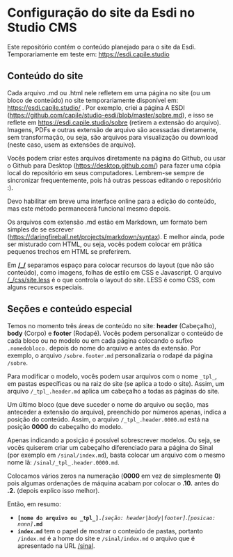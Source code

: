 # Configuração do site da Esdi no Studio CMS

Este repositório contém o conteúdo planejado para o site da Esdi. Temporariamente em teste em: https://esdi.capile.studio

## Conteúdo do site

Cada arquivo .md ou .html nele refletem em uma página no site (ou um bloco de conteúdo) no site temporariamente disponível em: https://esdi.capile.studio/ . Por exemplo, criei a página A ESDI (https://github.com/capile/studio-esdi/blob/master/sobre.md), e isso se reflete em https://esdi.capile.studio/sobre (retirem a extensão do arquivo). Imagens, PDFs e outras extensão de arquivo são acessadas diretamente, sem transformação, ou seja, são arquivos para visualização ou download (neste caso, usem as extensões de arquivo).

Vocês podem criar estes arquivos diretamente na página do Github, ou usar o Github para Desktop (https://desktop.github.com/) para fazer uma cópia local do repositório em seus computadores. Lembrem-se sempre de sincronizar frequentemente, pois há outras pessoas editando o repositório :).

Devo habilitar em breve uma interface online para a edição do conteúdo, mas este método permanecerá funcional mesmo depois.

Os arquivos com extensão .md estão em Markdown, um formato bem simples de se escrever (https://daringfireball.net/projects/markdown/syntax). E melhor ainda, pode ser misturado com HTML, ou seja, vocês podem colocar em prática pequenos trechos em HTML se preferirem.

Em **[/_/](_/)** separamos espaço para colocar recursos do layout (que não são conteúdo), como imagens, folhas de estilo em CSS e Javascript. O arquivo [/_/css/site.less](_/css/site.less) é o que controla o layout do site. LESS é como CSS, com alguns recursos especiais. 

## Seções e conteúdo especial

Temos no momento três áreas de conteúdo no site: **header** (Cabeçalho), **body** (Corpo) e **footer** (Rodapé). Vocês podem personalizar o conteúdo de cada bloco ou no modelo ou em cada página colocando o sufixo `.nomedobloco.` depois do nome do arquivo e antes da extensão. Por exemplo, o arquivo `/sobre.footer.md` personalizaria o rodapé da página `/sobre`.

Para modificar o modelo, vocês podem usar arquivos com o nome `_tpl_`, em pastas específicas ou na raiz do site (se aplica a todo o site). Assim, um arquivo `/_tpl_.header.md` aplica um cabeçalho a todas as páginas do site.

Um último bloco (que deve suceder o nome do arquivo ou seção, mas anteceder a extensão do arquivo), preenchido por números apenas, indica a posição do conteúdo. Assim, o arquivo `/_tpl_.header.0000.md` está na posição **0000** do cabeçalho do modelo.

Apenas indicando a posição é possível sobrescrever modelos. Ou seja, se vocês quiserem criar um cabeçalho diferenciado para a página do Sinal (por exemplo em `/sinal/index.md`), basta colocar um arquivo com o mesmo nome lã: `/sinal/_tpl_.header.0000.md`.

Colocamos vários zeros na numeração (**0000** em vez de simplesmente **0**) pois algumas ordenações de máquina acabam por colocar o **.10.** antes do **.2.** (depois explico isso melhor).

Então, em resumo:

*    **`[nome do arquivo ou _tpl_].`**_`[seção: header|body|footer]`_._`[posicao: nnnn]`_**`.md`**
*    **`index.md`** tem o papel de mostrar o conteúdo de pastas, portanto `/index.md` é a home do site e `/sinal/index.md` o arquivo que é apresentado na URL [/sinal](/sinal).



